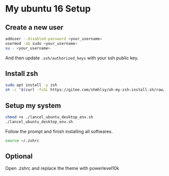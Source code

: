 # My ubuntu 16 Setup

## Create a new user
```bash
adduser --disabled-password <your_username>
usermod -aG sudo <your_username>
su - <your_username>
```
And then update `.ssh/authorized_keys` with your ssh public key.

## Install zsh
```bash
sudo apt install -y zsh
sh -c "$(curl -fsSL https://gitee.com/shmhlsy/oh-my-zsh-install.sh/raw/master/install.sh)"
```

## Setup my system
```bash
chmod +x ./lancel_ubuntu_desktop_env.sh
./lancel_ubuntu_desktop_env.sh
```
Follow the prompt and finish installing all softwares.
```bash
source ~/.zshrc
```

## Optional
Open .zshrc and replace the theme with powerlevel10k
